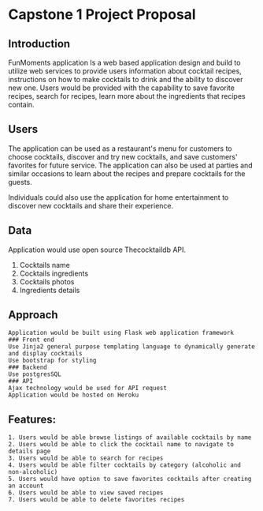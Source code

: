 # Capstone 1 Project Proposal 
## Introduction
  FunMoments application Is a web based application design and build to utilize web services to provide users information about cocktail recipes, instructions on       how to make cocktails to drink and the ability to discover new one. Users would be provided with the capability to save favorite recipes, search for recipes, learn more about the ingredients that recipes contain. 

## Users
  The application can be used as a restaurant's menu for customers to choose cocktails, discover and try new cocktails, and save customers' favorites for future service. 
  The application can also be used at parties and similar occasions to learn about the recipes and prepare cocktails for the guests. 

  Individuals could also use the application for home entertainment to discover new cocktails and share their experience. 

## Data
  Application would use open source  Thecocktaildb API. 
  1. Cocktails name 
  2. Cocktails ingredients 
  3. Cocktails photos 
  4. Ingredients details 

## Approach 
    Application would be built using Flask web application framework 
    ### Front end 
    Use Jinja2 general purpose templating language to dynamically generate and display cocktails 
    Use bootstrap for styling 
    ### Backend 
    Use postgresSQL 
    ### API
    Ajax technology would be used for API request 
    Application would be hosted on Heroku

## Features:
    1. Users would be able browse listings of available cocktails by name 
    2. Users would be able to click the cocktail name to navigate to details page 
    3. Users would be able to search for recipes 
    4. Users would be able filter cocktails by category (alcoholic and non-alcoholic)
    5. Users would have option to save favorites cocktails after creating an account
    6. Users would be able to view saved recipes 
    7. Users would be able to delete favorites recipes 
